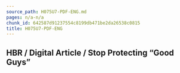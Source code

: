 ```yaml
---
source_path: H075U7-PDF-ENG.md
pages: n/a-n/a
chunk_id: 642587d91237554c8199db471be2da26538c0815
title: H075U7-PDF-ENG
---
```

## HBR / Digital Article / Stop Protecting “Good Guys”
